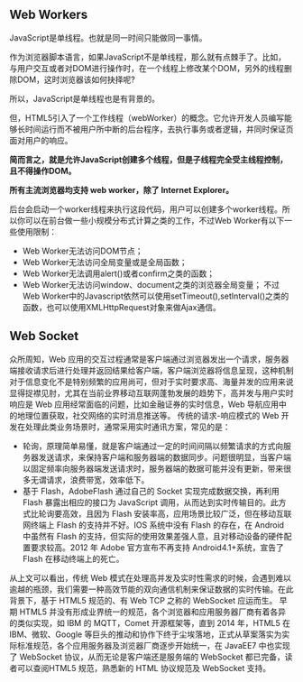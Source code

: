 ## Web Workers

JavaScript是单线程。也就是同一时间只能做同一事情。

作为浏览器脚本语言，如果JavaScript不是单线程，那么就有点棘手了。比如，与用户交互或者对DOM进行操作时，在一个线程上修改某个DOM，另外的线程删除DOM，这时浏览器该如何抉择呢?

所以，JavaScript是单线程也是有背景的。

但，HTML5引入了一个工作线程（webWorker）的概念。它允许开发人员编写能够长时间运行而不被用户所中断的后台程序，去执行事务或者逻辑，并同时保证页面对用户的响应。

**简而言之，就是允许JavaScript创建多个线程，但是子线程完全受主线程控制，且不得操作DOM。**

**所有主流浏览器均支持 web worker，除了 Internet Explorer。**


后台会启动一个worker线程来执行这段代码，用户可以创建多个worker线程。所以你可以在前台做一些小规模分布式计算之类的工作，不过Web Worker有以下一些使用限制：

 - Web Worker无法访问DOM节点；
 - Web Worker无法访问全局变量或是全局函数；
 - Web Worker无法调用alert()或者confirm之类的函数；
 - Web Worker无法访问window、document之类的浏览器全局变量；
不过Web Worker中的Javascript依然可以使用setTimeout(),setInterval()之类的函数，也可以使用XMLHttpRequest对象来做Ajax通信。


## Web Socket

众所周知，Web 应用的交互过程通常是客户端通过浏览器发出一个请求，服务器端接收请求后进行处理并返回结果给客户端，客户端浏览器将信息呈现，这种机制对于信息变化不是特别频繁的应用尚可，但对于实时要求高、海量并发的应用来说显得捉襟见肘，尤其在当前业界移动互联网蓬勃发展的趋势下，高并发与用户实时响应是 Web 应用经常面临的问题，比如金融证券的实时信息，Web 导航应用中的地理位置获取，社交网络的实时消息推送等。
传统的请求-响应模式的 Web 开发在处理此类业务场景时，通常采用实时通讯方案，常见的是：

 - 轮询，原理简单易懂，就是客户端通过一定的时间间隔以频繁请求的方式向服务器发送请求，来保持客户端和服务器端的数据同步。问题很明显，当客户端以固定频率向服务器端发送请求时，服务器端的数据可能并没有更新，带来很多无谓请求，浪费带宽，效率低下。
 - 基于 Flash，AdobeFlash 通过自己的 Socket 实现完成数据交换，再利用 Flash 暴露出相应的接口为 JavaScript 调用，从而达到实时传输目的。此方式比轮询要高效，且因为 Flash 安装率高，应用场景比较广泛，但在移动互联网终端上 Flash 的支持并不好。IOS 系统中没有 Flash 的存在，在 Android 中虽然有 Flash 的支持，但实际的使用效果差强人意，且对移动设备的硬件配置要求较高。2012 年 Adobe 官方宣布不再支持 Android4.1+系统，宣告了 Flash 在移动终端上的死亡。

从上文可以看出，传统 Web 模式在处理高并发及实时性需求的时候，会遇到难以逾越的瓶颈，我们需要一种高效节能的双向通信机制来保证数据的实时传输。在此背景下，基于 HTML5 规范的、有 Web TCP 之称的 WebSocket 应运而生。
早期 HTML5 并没有形成业界统一的规范，各个浏览器和应用服务器厂商有着各异的类似实现，如 IBM 的 MQTT，Comet 开源框架等，直到 2014 年，HTML5 在 IBM、微软、Google 等巨头的推动和协作下终于尘埃落地，正式从草案落实为实际标准规范，各个应用服务器及浏览器厂商逐步开始统一，在 JavaEE7 中也实现了 WebSocket 协议，从而无论是客户端还是服务端的 WebSocket 都已完备，读者可以查阅HTML5 规范，熟悉新的 HTML 协议规范及 WebSocket 支持。
